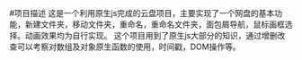 #项目描述
这是一个利用原生js完成的云盘项目，主要实现了一个网盘的基本功能，新建文件夹，移动文件夹，重命名，重命名文件夹，面包屑导航，鼠标画框选择。动画效果均为自行实现。
这个项目用到了原生js大部分的知识，通过增删改查可以考察对数组及对象原生函数的使用，时间戳，DOM操作等。